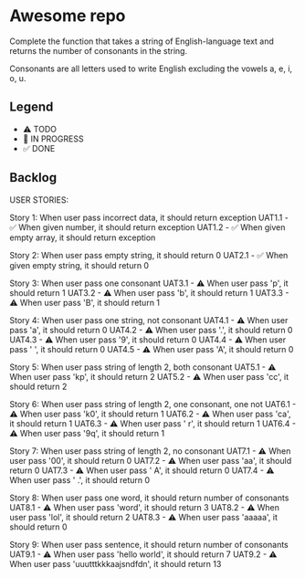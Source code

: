 # Awesome repo

Complete the function that takes a string of English-language text and returns the number of consonants in the string.

Consonants are all letters used to write English excluding the vowels a, e, i, o, u.

## Legend
- ⚠ TODO
- 🚧 IN PROGRESS
- ✅ DONE

## Backlog

USER STORIES:

Story 1: When user pass incorrect data, it should return exception
UAT1.1 -  ✅ When given number, it should return exception
UAT1.2 -  ✅ When given empty array, it should return exception

Story 2: When user pass empty string, it should return 0
UAT2.1 -  ✅ When given empty string, it should return 0

Story 3: When user pass one consonant
UAT3.1 - ⚠  When user pass 'p', it should return 1
UAT3.2 - ⚠  When user pass 'b', it should return 1
UAT3.3 - ⚠  When user pass 'B', it should return 1

Story 4: When user pass one string, not consonant
UAT4.1 - ⚠  When user pass 'a', it should return 0
UAT4.2 - ⚠  When user pass '.', it should return 0
UAT4.3 - ⚠  When user pass '9', it should return 0
UAT4.4 - ⚠  When user pass ' ', it should return 0
UAT4.5 - ⚠  When user pass 'A', it should return 0

Story 5: When user pass string of length 2, both consonant
UAT5.1 - ⚠  When user pass 'kp', it should return 2
UAT5.2 - ⚠  When user pass 'cc', it should return 2

Story 6: When user pass string of length 2, one consonant, one not
UAT6.1 - ⚠  When user pass 'k0', it should return 1
UAT6.2 - ⚠  When user pass 'ca', it should return 1
UAT6.3 - ⚠  When user pass ' r', it should return 1
UAT6.4 - ⚠  When user pass '9q', it should return 1

Story 7: When user pass string of length 2, no consonant
UAT7.1 - ⚠  When user pass '00', it should return 0
UAT7.2 - ⚠  When user pass 'aa', it should return 0
UAT7.3 - ⚠  When user pass ' A', it should return 0
UAT7.4 - ⚠  When user pass ' .', it should return 0

Story 8: When user pass one word, it should return number of consonants
UAT8.1 - ⚠  When user pass 'word', it should return 3
UAT8.2 - ⚠  When user pass 'lol', it should return 2
UAT8.3 - ⚠  When user pass 'aaaaa', it should return 0

Story 9: When user pass sentence, it should return number of consonants
UAT9.1 - ⚠  When user pass 'hello world', it should return 7
UAT9.2 - ⚠  When user pass 'uuutttkkkaajsndfdn', it should return 13